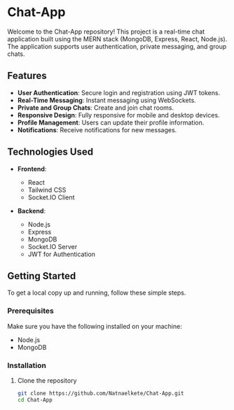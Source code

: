 # Chat-App

Welcome to the Chat-App repository! This project is a real-time chat application built using the MERN stack (MongoDB, Express, React, Node.js). The application supports user authentication, private messaging, and group chats.

## Features

- **User Authentication**: Secure login and registration using JWT tokens.
- **Real-Time Messaging**: Instant messaging using WebSockets.
- **Private and Group Chats**: Create and join chat rooms.
- **Responsive Design**: Fully responsive for mobile and desktop devices.
- **Profile Management**: Users can update their profile information.
- **Notifications**: Receive notifications for new messages.

## Technologies Used

- **Frontend**:
  - React
  - Tailwind CSS
  - Socket.IO Client

- **Backend**:
  - Node.js
  - Express
  - MongoDB
  - Socket.IO Server
  - JWT for Authentication

## Getting Started

To get a local copy up and running, follow these simple steps.

### Prerequisites

Make sure you have the following installed on your machine:

- Node.js
- MongoDB

### Installation

1. Clone the repository

   ```bash
   git clone https://github.com/Natnaelkete/Chat-App.git
   cd Chat-App
